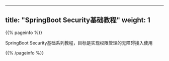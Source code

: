 
---
title: "SpringBoot Security基础教程"
weight: 1
---

{{% pageinfo %}}

SpringBoot Security基础系列教程，目标是实现权限管理的无障碍接入使用

{{% /pageinfo %}}
